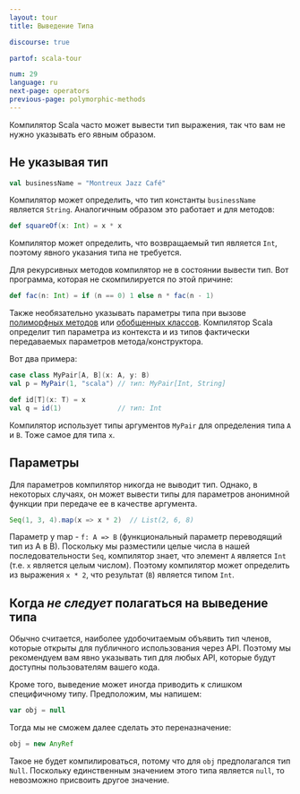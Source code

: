 ```yaml
---
layout: tour
title: Выведение Типа

discourse: true

partof: scala-tour

num: 29
language: ru
next-page: operators
previous-page: polymorphic-methods
---
```


Компилятор Scala часто может вывести тип выражения, так что вам не нужно указывать его явным образом.

## Не указывая тип

```scala mdoc
val businessName = "Montreux Jazz Café"
```
Компилятор может определить, что тип константы `businessName` является `String`. Аналогичным образом это работает и для методов:

```scala mdoc
def squareOf(x: Int) = x * x
```
Компилятор может определить, что возвращаемый тип является `Int`, поэтому явного указания типа не требуется.

Для рекурсивных методов компилятор не в состоянии вывести тип. Вот программа, которая не скомпилируется по этой причине:

```scala mdoc:fail
def fac(n: Int) = if (n == 0) 1 else n * fac(n - 1)
```

Также необязательно указывать параметры типа при вызове [полиморфных методов](polymorphic-methods.html) или [обобщенных классов](generic-classes.html). Компилятор Scala определит тип параметра из контекста и из типов фактически передаваемых параметров метода/конструктора.

Вот два примера:

```scala mdoc
case class MyPair[A, B](x: A, y: B)
val p = MyPair(1, "scala") // тип: MyPair[Int, String]

def id[T](x: T) = x
val q = id(1)              // тип: Int
```

Компилятор использует типы аргументов `MyPair` для определения типа `A` и `B`. Тоже самое для типа `x`.

## Параметры

Для параметров компилятор никогда не выводит тип. Однако, в некоторых случаях, он может вывести типы для параметров анонимной функции при передаче ее в качестве аргумента.

```scala mdoc
Seq(1, 3, 4).map(x => x * 2)  // List(2, 6, 8)
```

Параметр у map - `f: A => B` (функциональный параметр переводящий тип из A в B). Поскольку мы разместили целые числа в нашей последовательности `Seq`, компилятор знает, что элемент `A` является `Int` (т.е. `x` является целым числом). Поэтому компилятор может определить из выражения `x * 2`, что результат (`B`) является типом `Int`.

## Когда _не следует_ полагаться на выведение типа

Обычно считается, наиболее удобочитаемым объявить тип членов, которые открыты для публичного использования через API. Поэтому мы рекомендуем вам явно указывать тип для любых API, которые будут доступны пользователям вашего кода.

Кроме того, выведение может иногда приводить к слишком специфичному типу.  Предположим, мы напишем:

```scala
var obj = null
```

Тогда мы не сможем далее сделать это переназначение:

```scala mdoc:fail
obj = new AnyRef
```

Такое не будет компилироваться, потому что для `obj` предполагался тип `Null`. Поскольку единственным значением этого типа является `null`, то невозможно присвоить другое значение.
